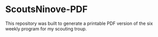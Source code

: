 # ScoutsNinove-PDF

This repository was built to generate a printable PDF version of the six weekly program for my scouting troup.


